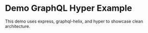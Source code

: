 # Demo GraphQL Hyper Example

This demo uses express, graphql-helix, and hyper to showcase clean architecture.

